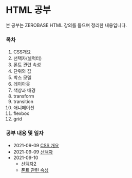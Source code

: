 # HTML 공부 

본 공부는 ZEROBASE HTML 강의를 들으며 정리한 내용입니다.

### 목차

1. CSS개요
2. 선택자(셀럭터)
3. 폰트 관련 속성
4. 단위와 값
5. 박스 모델
6. 레이아웃
7. 색상과 배경
8. transform
9. transition
10. 애니메이션
11. flexbox
12. grid

### 공부 내용 및 일자 

- 2021-09-09 [CSS 개요](./Section0-CSS개요/20210909-CSS개요.md)
- 2021-09-09 [선택자](./Section1-선택자/20210909-선택자.md)
- 2021-09-10 
  - [선택자2](./Section1-선택자/20210909-선택자.md)
  - [폰트 관련 속성](./Section2-폰트관련속성/20210910-폰트관련속성.md)